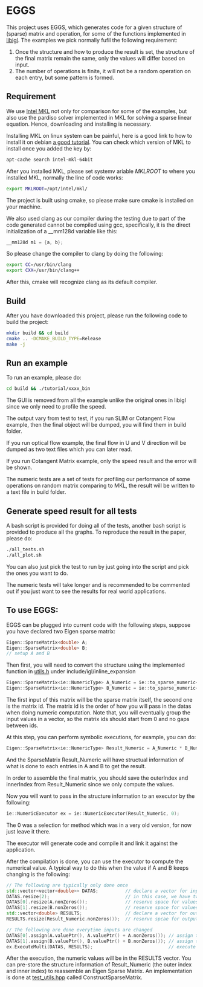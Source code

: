 # EGGS

This project uses EGGS, which generates code for a given structure of (sparse) matrix and operation, for some of the functions implemented in [libigl](https://libigl.github.io/). The examples we pick normally fufil the following requirement:

1. Once the structure and how to produce the result is set, the structure of the final matrix remain the same, only the values will differ based on input.
2. The number of operations is finite, it will not be a random operation on each entry, but some pattern is formed.

## Requirement

We use [Intel MKL](https://software.intel.com/en-us/mkl) not only for comparison for some of the examples, but also use the pardiso solver implemented in MKL for solving a sparse linear equation. Hence, downloading and installing is necessary. 

Installing MKL on linux system can be painful, here is a good link to how to install it on debian [a good tutorial](https://github.com/eddelbuettel/mkl4deb). You can check which version of MKL to install once you added the key by:

```bash
apt-cache search intel-mkl-64bit
```

After you installed MKL, please set systemv ariable <em>MKLROOT</em> to where you installed MKL, normally the line of code works:

```bash
export MKLROOT=/opt/intel/mkl/
```

The project is built using cmake, so please make sure cmake is installed on your machine.

We also used clang as our compiler during the testing due to part of the code generated cannot be compiled using gcc, specifically, it is the direct initialization of a __mm128d variable like this:

```c++
__mm128d m1 = {a, b};
```

So please change the compiler to clang by doing the following:

```bash
export CC=/usr/bin/clang
export CXX=/usr/bin/clang++
```

After this, cmake will recognize clang as its default compiler.

## Build

After you have downloaded this project, please run the following code to build the project:

```bash
mkdir build && cd build
cmake .. -DCMAKE_BUILD_TYPE=Release
make -j
```

## Run an example

To run an example, please do:

```bash
cd build && ./tutorial/xxxx_bin
```

The GUI is removed from all the example unlike the original ones in libigl since we only need to profile the speed.

The output vary from test to test, if you run SLIM or Cotangent Flow example, then the final object will be dumped, you will find them in build folder.

If you run optical flow example, the final flow in U and V direction will be dumped as two text files which you can later read.

If you run Cotangent Matrix example, only the speed result and the error will be shown.

The numeric tests are a set of tests for profiling our performance of some operations on random matrix comparing to MKL, the result will be written to a text file in build folder.

## Generate speed result for all tests

A bash script is provided for doing all of the tests, another bash script is provided to produce all the graphs. To reproduce the result in the paper, please do:

```bash
./all_tests.sh
./all_plot.sh
```

You can also just pick the test to run by just going into the script and pick the ones you want to do.

The numeric tests will take longer and is recommended to be commented out if you just want to see the results for real world applications.

## To use EGGS:

EGGS can be plugged into current code with the following steps, suppose you have declared two Eigen sparse matrix:

```c++
Eigen::SparseMatrix<double> A;
Eigen::SparseMatrix<double> B;
// setup A and B
```

Then first, you will need to convert the structure using the implemented function in [utils.h](https://github.com/txstc55/EGGS/blob/master/include/igl/inline_expansion/utils.hpp) under include/igl/inline_expansion

```c++
Eigen::SparseMatrix<ie::NumericType> A_Numeric = ie::to_sparse_numeric<double, Eigen::ColMajor>(A, 0);
Eigen::SparseMatrix<ie::NumericType> B_Numeric = ie::to_sparse_numeric<double, Eigen::ColMajor>(B, 1);
```

The first input of this matrix will be the sparse matrix itself, the second one is the matrix id. The matrix id is the order of how you will pass in the datas when doing numeric computation. Note that, you will eventually group the input values in a vector, so the matrix ids should start from 0 and no gaps between ids.

At this step, you can perform symbolic executions, for example, you can do:

```c++
Eigen::SparseMatrix<ie::NumericType> Result_Numeric = A_Numeric * B_Numeric;
```

And the SparseMatrix Result_Numeric will have structual information of what is done to each entries in A and B to get the result. 

In order to assemble the final matrix, you should save the outerIndex and innerIndex from Result_Numeric since we only compute the values.

Now you will want to pass in the structure information to an executor by the following:

```c++
ie::NumericExecutor ex = ie::NumericExecutor(Result_Numeric, 0);
```

The 0 was a selection for method which was in a very old version, for now just leave it there.

The executor will generate code and compile it and link it against the application. 

After the compilation is done, you can use the executor to compute the numerical value. A typical way to do this when the value if A and B keeps changing is the following:

```c++
// The following are typically only done once
std::vector<vector<double>> DATAS;          // declare a vector for input data
DATAS.resize(2);                            // in this case, we have two input datas
DATAS[0].resize(A.nonZeros());              // reserve space for values of A
DATAS[1].resize(B.nonZeros());              // reserve space for values of B
std::vector<double> RESULTS;                // declare a vector for output
RESULTS.resize(Result_Numeric.nonZeros());  // reserve spcae for outputs

// The following are done everytime inputs are changed
DATAS[0].assign(A.valuePtr(), A.valuePtr() + A.nonZeros()); // assign the values of A
DATAS[1].assign(B.valuePtr(), B.valuePtr() + B.nonZeros()); // assign the values of B
ex.ExecuteMulti(DATAS, RESULTS);                            // execute the multi threaded version
```

After the execution, the numeric values will be in the RESULTS vector. You can pre-store the structure information of Result_Numeric (the outer index and inner index) to reassemble an Eigen Sparse Matrix. An implementation is done at [test_utils.hpp](https://github.com/txstc55/EGGS/blob/master/tutorial/803_Numeric/test_utils.hpp) called ConstructSparseMatrix.
